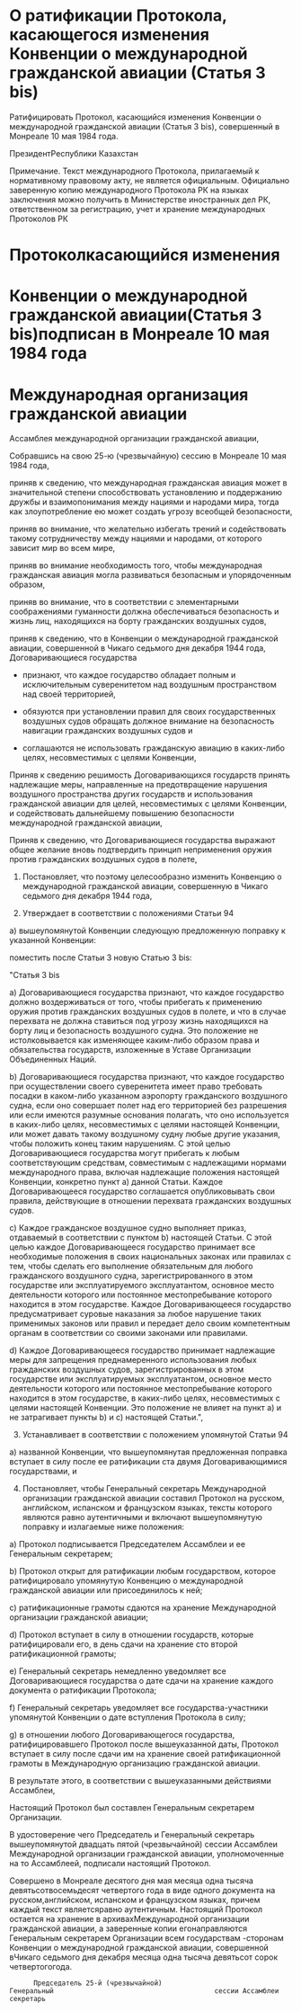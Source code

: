 # О ратификации Протокола, касающегося изменения Конвенции о международной гражданской авиации (Статья 3 bis)

Ратифицировать Протокол, касающийся изменения Конвенции о международной гражданской авиации (Статья 3 bis), совершенный в Монреале 10 мая 1984 года.

ПрезидентРеспублики Казахстан

Примечание. Текст международного Протокола, прилагаемый к нормативному правовому акту, не является официальным. Официально заверенную копию международного Протокола РК на языках заключения можно получить в Министерстве иностранных дел РК, ответственном за регистрацию, учет и хранение международных Протоколов РК

# Протоколкасающийся изменения

# Конвенции о международной гражданской авиации(Статья 3 bis)подписан в Монреале 10 мая 1984 года

# Международная организация гражданской авиации

Ассамблея международной организации гражданской авиации,

Собравшись на свою 25-ю (чрезвычайную) сессию в Монреале 10 мая 1984 года,

приняв к сведению, что международная гражданская авиация может в значительной степени способствовать установлению и поддержанию дружбы и взаимопонимания между нациями и народами мира, тогда как злоупотребление ею может создать угрозу всеобщей безопасности,

приняв во внимание, что желательно избегать трений и содействовать такому сотрудничеству между нациями и народами, от которого зависит мир во всем мире,

приняв во внимание необходимость того, чтобы международная гражданская авиация могла развиваться безопасным и упорядоченным образом,

приняв во внимание, что в соответствии с элементарными соображениями гуманности должна обеспечиваться безопасность и жизнь лиц, находящихся на борту гражданских воздушных судов,

приняв к сведению, что в Конвенции о международной гражданской авиации, совершенной в Чикаго седьмого дня декабря 1944 года, Договаривающиеся государства

- признают, что каждое государство обладает полным и исключительным суверенитетом над воздушным пространством над своей территорией,

- обязуются при установлении правил для своих государственных воздушных судов обращать должное внимание на безопасность навигации гражданских воздушных судов и

- соглашаются не использовать гражданскую авиацию в каких-либо целях, несовместимых с целями Конвенции,

Приняв к сведению решимость Договаривающихся государств принять надлежащие меры, направленные на предотвращение нарушения воздушного пространства других государств и использования гражданской авиации для целей, несовместимых с целями Конвенции, и содействовать дальнейшему повышению безопасности международной гражданской авиации,

Приняв к сведению, что Договаривающиеся государства выражают общее желание вновь подтвердить принцип неприменения оружия против гражданских воздушных судов в полете,

1. Постановляет, что поэтому целесообразно изменить Конвенцию о международной гражданской авиации, совершенную в Чикаго седьмого дня декабря 1944 года,

2. Утверждает в соответствии с положениями Статьи 94

а) вышеупомянутой Конвенции следующую предложенную поправку к указанной Конвенции:

поместить после Статьи 3 новую Статью 3 bis:

"Статья 3 bis

a) Договаривающиеся государства признают, что каждое государство должно воздерживаться от того, чтобы прибегать к применению оружия против гражданских воздушных судов в полете, и что в случае перехвата не должна ставиться под угрозу жизнь находящихся на борту лиц и безопасность воздушного судна. Это положение не истолковывается как изменяющее каким-либо образом права и обязательства государств, изложенные в Уставе Организации Объединенных Наций.

b) Договаривающиеся государства признают, что каждое государство при осуществлении своего суверенитета имеет право требовать посадки в каком-либо указанном аэропорту гражданского воздушного судна, если оно совершает полет над его территорией без разрешения или если имеются разумные основания полагать, что оно используется в каких-либо целях, несовместимых с целями настоящей Конвенции, или может давать такому воздушному судну любые другие указания, чтобы положить конец таким нарушениям. С этой целью Договаривающиеся государства могут прибегать к любым соответствующим средствам, совместимым с надлежащими нормами международного права, включая надлежащие положения настоящей Конвенции, конкретно пункт а) данной Статьи. Каждое Договаривающееся государство соглашается опубликовывать свои правила, действующие в отношении перехвата гражданских воздушных судов.

с) Каждое гражданское воздушное судно выполняет приказ, отдаваемый в соответствии с пунктом b) настоящей Статьи. С этой целью каждое Договаривающееся государство принимает все необходимые положения в своих национальных законах или правилах с тем, чтобы сделать его выполнение обязательным для любого гражданского воздушного судна, зарегистрированного в этом государстве или эксплуатируемого эксплуатантом, основное место деятельности которого или постоянное местопребывание которого находится в этом государстве. Каждое Договаривающееся государство предусматривает суровые наказания за любое нарушение таких применимых законов или правил и передает дело своим компетентным органам в соответствии со своими законами или правилами.

d) Каждое Договаривающееся государство принимает надлежащие меры для запрещения преднамеренного использования любых гражданских воздушных судов, зарегистрированных в этом государстве или эксплуатируемых эксплуатантом, основное место деятельности которого или постоянное местопребывание которого находится в этом государстве, в каких-либо целях, несовместимых с целями настоящей Конвенции. Это положение не влияет на пункт а) и не затрагивает пункты b) и с) настоящей Статьи.",

3. Устанавливает в соответствии с положением упомянутой Статьи 94

а) названной Конвенции, что вышеупомянутая предложенная поправка вступает в силу после ее ратификации ста двумя Договаривающимися государствами, и

4. Постановляет, чтобы Генеральный секретарь Международной организации гражданской авиации составил Протокол на русском, английском, испанском и французском языках, тексты которого являются равно аутентичными и включают вышеупомянутую поправку и излагаемые ниже положения:

a) Протокол подписывается Председателем Ассамблеи и ее Генеральным секретарем;

b) Протокол открыт для ратификации любым государством, которое ратифицировало упомянутую Конвенцию о международной гражданской авиации или присоединилось к ней;

с) ратификационные грамоты сдаются на хранение Международной организации гражданской авиации;

d) Протокол вступает в силу в отношении государств, которые ратифицировали его, в день сдачи на хранение сто второй ратификационной грамоты;

e) Генеральный секретарь немедленно уведомляет все Договаривающиеся государства о дате сдачи на хранение каждого документа о ратификации Протокола;

f) Генеральный секретарь уведомляет все государства-участники упомянутой Конвенции о дате вступления Протокола в силу;

g) в отношении любого Договаривающегося государства, ратифицировавшего Протокол после вышеуказанной даты, Протокол вступает в силу после сдачи им на хранение своей ратификационной грамоты в Международную организацию гражданской авиации.

В результате этого, в соответствии с вышеуказанными действиями Ассамблеи,

Настоящий Протокол был составлен Генеральным секретарем Организации.

В удостоверение чего Председатель и Генеральный секретарь вышеупомянутой двадцать пятой (чрезвычайной) сессии Ассамблеи Международной организации гражданской авиации, уполномоченные на то Ассамблеей, подписали настоящий Протокол.

Совершено в Монреале десятого дня мая месяца одна тысяча девятьсотвосемьдесят четвертого года в виде одного документа на русском,английском, испанском и французском языках, причем каждый текст являетсяравно аутентичным. Настоящий Протокол остается на хранение в архивахМеждународной организации гражданской авиации, а заверенные копии егонаправляются Генеральным секретарем Организации всем государствам -сторонам Конвенции о международной гражданской авиации, совершенной вЧикаго седьмого дня декабря месяца одна тысяча девятьсот сорок четвертогогода.

          Председатель 25-й (чрезвычайной)                       Генеральный                                        сессии Ассамблеи                            секретарь

